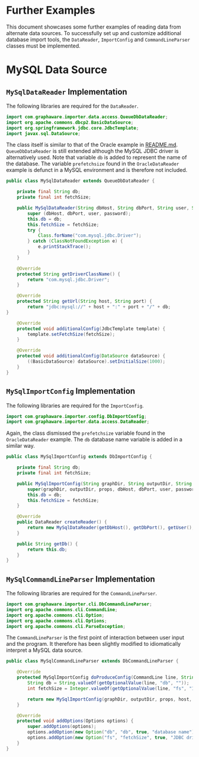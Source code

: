 Further Examples
================

This document showcases some further examples of reading data from alternate data sources. To successfully set up and customize additional database import tools, the `DataReader`, `ImportConfig` and `CommandLineParser` classes must be implemented.

# MySQL Data Source

## `MySqlDataReader` Implementation

The following libraries are required for the `DataReader`.

```java
import com.graphaware.importer.data.access.QueueDbDataReader;
import org.apache.commons.dbcp2.BasicDataSource;
import org.springframework.jdbc.core.JdbcTemplate;
import javax.sql.DataSource;
```

The class itself is similar to that of the Oracle example in [README.md](../README.md). `QueueDbDataReader` is still extended although the MySQL JDBC driver is alternatively used. Note that variable `db` is added to represent the name of the database. The variable `prefetchsize` found in the `OracleDataReader` example is defunct in a MySQL environment and is therefore not included.

```java
public class MySqlDataReader extends QueueDbDataReader {

    private final String db;
    private final int fetchSize;

    public MySqlDataReader(String dbHost, String dbPort, String user, String password, String db, int fetchSize) {
        super (dbHost, dbPort, user, password);
        this.db = db;
        this.fetchSize = fetchSize;
        try {
            Class.forName("com.mysql.jdbc.Driver");
        } catch (ClassNotFoundException e) {
            e.printStackTrace();
        }
    }

    @Override
    protected String getDriverClassName() {
        return "com.mysql.jdbc.Driver";
    }

    @Override
    protected String getUrl(String host, String port) {
        return "jdbc:mysql://" + host + ":" + port + "/" + db;
}

    @Override
    protected void additionalConfig(JdbcTemplate template) {
        template.setFetchSize(fetchSize);
    }

    @Override
    protected void additionalConfig(DataSource dataSource) {
        ((BasicDataSource) dataSource).setInitialSize(1000);
    }
}
```

## `MySqlImportConfig` Implementation

The following libraries are required for the `ImportConfig`.

```java
import com.graphaware.importer.config.DbImportConfig;
import com.graphaware.importer.data.access.DataReader;
```

Again, the class dismissed the `prefetchsize` variable found in the `OracleDataReader` example. The `db` database name variable is added in a similar way.

```java
public class MySqlImportConfig extends DbImportConfig {

    private final String db;
    private final int fetchSize;

    public MySqlImportConfig(String graphDir, String outputDir, String props, String dbHost, String dbPort, String user, String password, String db, int fetchSize) {
        super(graphDir, outputDir, props, dbHost, dbPort, user, password);
        this.db = db;
        this.fetchSize = fetchSize;
    }

    @Override
    public DataReader createReader() {
        return new MySqlDataReader(getDbHost(), getDbPort(), getUser(), getPassword(), getDb(), fetchSize);
    }

    public String getDb() {
        return this.db;
    }
}
```

## `MySqlCommandLineParser` Implementation

The following libraries are required for the `CommandLineParser`.

```java
import com.graphaware.importer.cli.DbCommandLineParser;
import org.apache.commons.cli.CommandLine;
import org.apache.commons.cli.Option;
import org.apache.commons.cli.Options;
import org.apache.commons.cli.ParseException;
```

The `CommandLineParser` is the first point of interaction between user input and the program. It therefore has been slightly modified to idiomatically interpret a MySQL data source.

```java
public class MySqlCommandLineParser extends DbCommandLineParser {

    @Override
    protected MySqlImportConfig doProduceConfig(CommandLine line, String graphDir, String outputDir, String props, String host, String port, String user, String password) throws ParseException {
        String db = String.valueOf(getOptionalValue(line, "db", ""));
        int fetchSize = Integer.valueOf(getOptionalValue(line, "fs", "10000"));

        return new MySqlImportConfig(graphDir, outputDir, props, host, port, user, password, db, fetchSize);
    }

    @Override
    protected void addOptions(Options options) {
        super.addOptions(options);
        options.addOption(new Option("db", "db", true, "database name"));
        options.addOption(new Option("fs", "fetchSize", true, "JDBC driver row fetch size (default 10000)"));
    }
}
```